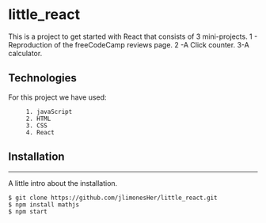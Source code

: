 # little_react

This is a project to get started with React that consists of 3 mini-projects.
     1 - Reproduction of the freeCodeCamp reviews page.
     2 -A Click counter.
     3-A calculator.

## Technologies
For this project we have used:
```
     1. javaScript
     2. HTML
     3. CSS
     4. React
```

## Installation
***
A little intro about the installation. 
```
$ git clone https://github.com/jlimonesHer/little_react.git
$ npm install mathjs
$ npm start
```
